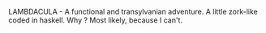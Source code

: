 LAMBDACULA - A functional and transylvanian adventure.
A little zork-like coded in haskell.
Why ? Most likely, because I can't.
